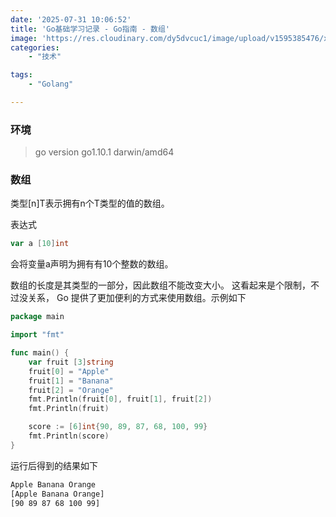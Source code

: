 ```yaml
---
date: '2025-07-31 10:06:52'
title: 'Go基础学习记录 - Go指南 - 数组'
image: 'https://res.cloudinary.com/dy5dvcuc1/image/upload/v1595385476/xiaorongmao/golang.jpg'
categories:
    - "技术"

tags:
    - "Golang"

---
```


### **环境**

> go version go1.10.1 darwin/amd64

### **数组**

类型[n]T表示拥有n个T类型的值的数组。

表达式

```go
var a [10]int
```

会将变量a声明为拥有有10个整数的数组。

数组的长度是其类型的一部分，因此数组不能改变大小。 这看起来是个限制，不过没关系， Go 提供了更加便利的方式来使用数组。示例如下

```go
package main

import "fmt"

func main() {
    var fruit [3]string
    fruit[0] = "Apple"
    fruit[1] = "Banana"
    fruit[2] = "Orange"
    fmt.Println(fruit[0], fruit[1], fruit[2])
    fmt.Println(fruit)

    score := [6]int{90, 89, 87, 68, 100, 99}
    fmt.Println(score)
}
```

运行后得到的结果如下

```bash
Apple Banana Orange
[Apple Banana Orange]
[90 89 87 68 100 99]
```
